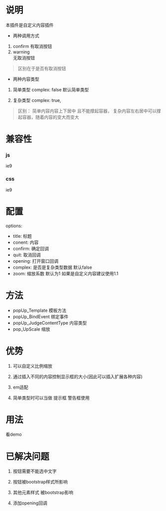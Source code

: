 # 说明
本插件是自定义内容插件

- 两种调用方式
1. confirm
有取消按钮
2. warning  
无取消按钮
> 区别在于是否有取消按钮


- 两种内容类型

1. 简单类型
complex: false  默认简单类型

2. 复杂类型
complex: true,

> 区别： 简单内容内容上下居中 且不能撑起容器， 复杂内容左右居中可以撑起容器，随着内容的变大而变大


# 兼容性

### js
ie9

### css
ie9


# 配置
options: 
* title: 标题
* conent: 内容
* confirm: 确定回调
* quit: 取消回调
* opening: 打开窗口回调
* complex: 是否是复杂类型数据  默认false
* zoom: 缩放系数  默认为1   如果是自定义内容建议使用1.1

# 方法
* popUp_Template 模板方法
* popUp_BindEvent 绑定事件
* popUp_JudgeContentType 内容类型 
* pop_UpScale 缩放



# 优势
1. 可以自定义比例缩放

2. 通过插入不同的内容控制显示框的大小(因此可以插入扩展各种内容)

3. em适配

4. 简单类型时可以当做 提示框 警告框使用


# 用法
看demo


# 已解决问题

1. 按钮需要不能选中文字

2. 按钮被bootstrap样式所影响 

3. 其他元素样式 被bootstrap影响

4. 添加opening回调